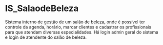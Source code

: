 # IS_SalaodeBeleza
Sistema interno de gestão de um salão de beleza, onde é possível ter controle da agenda, horário, marcar clientes e cadastrar os profissionais para que atendam diversas especialidades. Há login admin geral do sistema e login de atendente do salão de beleza.

